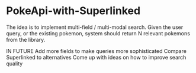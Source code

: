 # PokeApi-with-Superlinked
The idea is to implement multi-field / multi-modal search. Given the user query, or the existing pokemon, system should return N relevant pokemons from the library.

IN FUTURE
Add more fields to make queries more sophisticated
Compare Superlinked to alternatives
Come up with ideas on how to improve search quality